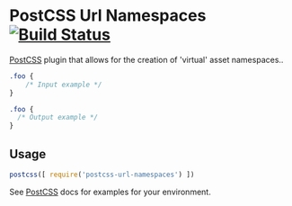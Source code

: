 # PostCSS Url Namespaces [![Build Status][ci-img]][ci]

[PostCSS] plugin that allows for the creation of 'virtual' asset namespaces..

[PostCSS]: https://github.com/postcss/postcss
[ci-img]:  https://travis-ci.org/pferreir/postcss-url-namespaces.svg
[ci]:      https://travis-ci.org/pferreir/postcss-url-namespaces

```css
.foo {
    /* Input example */
}
```

```css
.foo {
  /* Output example */
}
```

## Usage

```js
postcss([ require('postcss-url-namespaces') ])
```

See [PostCSS] docs for examples for your environment.
